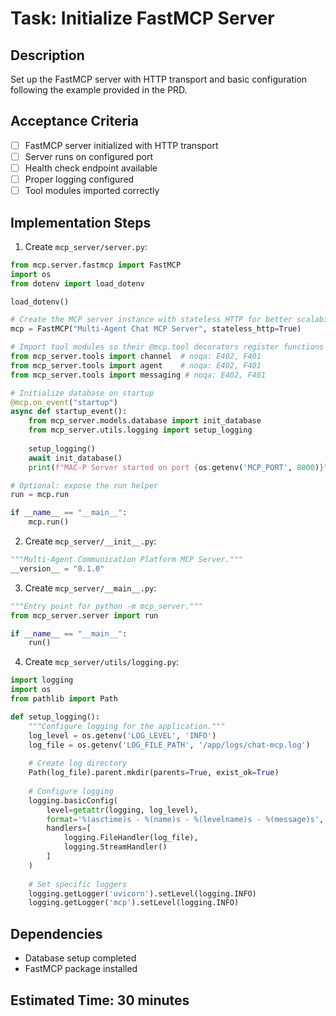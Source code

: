 # Task: Initialize FastMCP Server

## Description
Set up the FastMCP server with HTTP transport and basic configuration following the example provided in the PRD.

## Acceptance Criteria
- [ ] FastMCP server initialized with HTTP transport
- [ ] Server runs on configured port
- [ ] Health check endpoint available
- [ ] Proper logging configured
- [ ] Tool modules imported correctly

## Implementation Steps

1. Create `mcp_server/server.py`:
```python
from mcp.server.fastmcp import FastMCP
import os
from dotenv import load_dotenv

load_dotenv()

# Create the MCP server instance with stateless HTTP for better scalability
mcp = FastMCP("Multi-Agent Chat MCP Server", stateless_http=True)

# Import tool modules so their @mcp.tool decorators register functions
from mcp_server.tools import channel  # noqa: E402, F401
from mcp_server.tools import agent    # noqa: E402, F401
from mcp_server.tools import messaging # noqa: E402, F401

# Initialize database on startup
@mcp.on_event("startup")
async def startup_event():
    from mcp_server.models.database import init_database
    from mcp_server.utils.logging import setup_logging
    
    setup_logging()
    await init_database()
    print(f"MAC-P Server started on port {os.getenv('MCP_PORT', 8000)}")

# Optional: expose the run helper
run = mcp.run

if __name__ == "__main__":
    mcp.run()
```

2. Create `mcp_server/__init__.py`:
```python
"""Multi-Agent Communication Platform MCP Server."""
__version__ = "0.1.0"
```

3. Create `mcp_server/__main__.py`:
```python
"""Entry point for python -m mcp_server."""
from mcp_server.server import run

if __name__ == "__main__":
    run()
```

4. Create `mcp_server/utils/logging.py`:
```python
import logging
import os
from pathlib import Path

def setup_logging():
    """Configure logging for the application."""
    log_level = os.getenv('LOG_LEVEL', 'INFO')
    log_file = os.getenv('LOG_FILE_PATH', '/app/logs/chat-mcp.log')
    
    # Create log directory
    Path(log_file).parent.mkdir(parents=True, exist_ok=True)
    
    # Configure logging
    logging.basicConfig(
        level=getattr(logging, log_level),
        format='%(asctime)s - %(name)s - %(levelname)s - %(message)s',
        handlers=[
            logging.FileHandler(log_file),
            logging.StreamHandler()
        ]
    )
    
    # Set specific loggers
    logging.getLogger('uvicorn').setLevel(logging.INFO)
    logging.getLogger('mcp').setLevel(logging.INFO)
```

## Dependencies
- Database setup completed
- FastMCP package installed

## Estimated Time: 30 minutes
